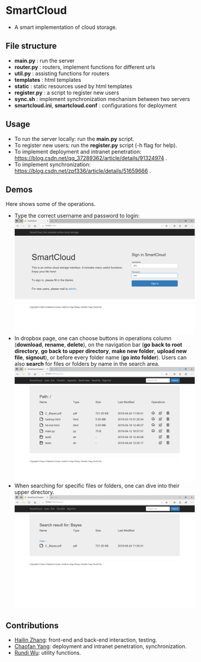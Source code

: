 # SmartCloud

* A smart implementation of cloud storage.



## File structure

* **main.py** : run the server
* **router.py** : routers, implement functions for different urls
* **util.py** : assisting functions for routers
* **templates** : html templates
* **static** : static resources used by html templates
* **register.py** : a script to register new users
* **sync.sh** : implement synchronization mechanism between two servers
* **smartcloud.ini**, **smartcloud.conf** : configurations for deployment

## Usage

* To run the server locally: run the **main.py** script.
* To register new users: run the **register.py** script (-h flag for help).
* To implement deployment and intranet penetration: https://blog.csdn.net/qq_37289362/article/details/91324974 .
* To implement synchronization: https://blog.csdn.net/zpf336/article/details/51659666 .

## Demos

Here shows some of the operations.

* Type the correct username and password to login:![](./static/images/login.PNG)
* In dropbox page, one can choose buttons in operations column (**download**, **rename**, **delete**), on the navigation bar (**go back to root directory**, **go back to upper directory**, **make new folder**, **upload new file**, **signout**), or before every folder name (**go into folder**). Users can also **search** for files or folders by name in the search area. ![](./static/images/dropbox.PNG)
* When searching for specific files or folders, one can dive into their upper directory. ![](./static/images/searching.PNG)

## Contributions

* [Hailin Zhang](https://github.com/HugoZHL): front-end and back-end interaction, testing.
* [Chaofan Yang](https://github.com/mrmrfan): deployment and intranet penetration, synchronization.
* [Rundi Wu](https://github.com/ChrisWu1997): utility functions.
